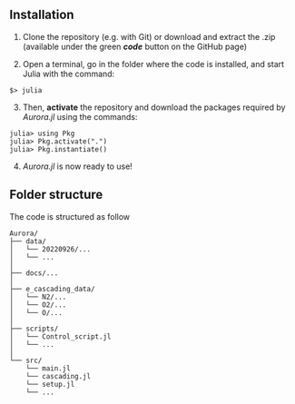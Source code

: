 ## Installation

1. Clone the repository (e.g. with Git) or download and extract the .zip (available under the green _**code**_ button on the GitHub page)

2. Open a terminal, go in the folder where the code is installed, and start Julia with the command:
```
$> julia
```

3. Then, **activate** the repository and download the packages required by *Aurora.jl* using the commands:
```julia-repl
julia> using Pkg
julia> Pkg.activate(".")
julia> Pkg.instantiate()
```

4. *Aurora.jl* is now ready to use!

## Folder structure
The code is structured as follow
```
Aurora/
├── data/
│   └── 20220926/...
│   └── ...
│
├── docs/...
│ 
├── e_cascading_data/
│   └── N2/...
│   └── O2/...
│   └── O/...
│
├── scripts/
│   └── Control_script.jl
│   └── ...
│ 
└── src/
    └── main.jl
    └── cascading.jl
    └── setup.jl
    └── ...

```
